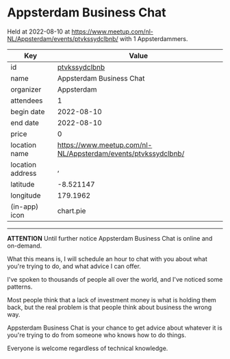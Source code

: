 # Appsterdam Business Chat
Held at 2022-08-10 at https://www.meetup.com/nl-NL/Appsterdam/events/ptvkssydclbnb/ with 1 Appsterdammers.
        
|Key|Value
|---|---|
|id|[ptvkssydclbnb](https://www.meetup.com/appsterdam/events/ptvkssydclbnb/)|
|name|Appsterdam Business Chat|
|organizer|Appsterdam|
|attendees|1|
|begin date|2022-08-10|
|end date|2022-08-10|
|price|0|
|location name|https://www.meetup.com/nl-NL/Appsterdam/events/ptvkssydclbnb/|
|location address|, |
|latitude|-8.521147|
|longitude|179.1962|
|(in-app) icon|chart.pie|

---

**ATTENTION** Until further notice Appsterdam Business Chat is online and on-demand.

What this means is, I will schedule an hour to chat with you about what you're trying to do, and what advice I can offer.

I've spoken to thousands of people all over the world, and I've noticed some patterns.

Most people think that a lack of investment money is what is holding them back, but the real problem is that people think about business the wrong way.

Appsterdam Business Chat is your chance to get advice about whatever it is you're trying to do from someone who knows how to do things.

Everyone is welcome regardless of technical knowledge.
